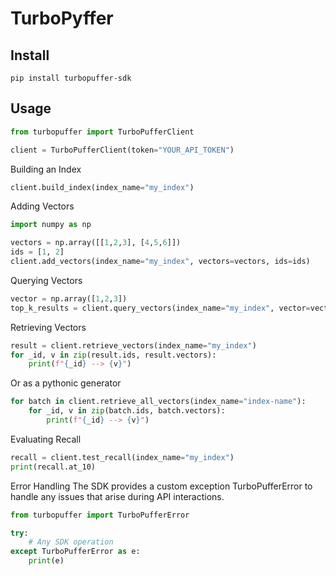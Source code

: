 # TurboPyffer

## Install
```shell
pip install turbopuffer-sdk
```

## Usage
```python
from turbopuffer import TurboPufferClient

client = TurboPufferClient(token="YOUR_API_TOKEN")
```

Building an Index
```python
client.build_index(index_name="my_index")
```

Adding Vectors
```python
import numpy as np

vectors = np.array([[1,2,3], [4,5,6]])
ids = [1, 2]
client.add_vectors(index_name="my_index", vectors=vectors, ids=ids)
```

Querying Vectors
```python
vector = np.array([1,2,3])
top_k_results = client.query_vectors(index_name="my_index", vector=vector, top_k=5)
```

Retrieving Vectors
```python
result = client.retrieve_vectors(index_name="my_index")
for _id, v in zip(result.ids, result.vectors):
    print(f"{_id} --> {v}")
```

Or as a pythonic generator
```python
for batch in client.retrieve_all_vectors(index_name="index-name"):
    for _id, v in zip(batch.ids, batch.vectors):
        print(f"{_id} --> {v}")
```

Evaluating Recall
```python
recall = client.test_recall(index_name="my_index")
print(recall.at_10)
```

Error Handling
The SDK provides a custom exception TurboPufferError to handle any issues that arise during API interactions.
```python
from turbopuffer import TurboPufferError

try:
    # Any SDK operation
except TurboPufferError as e:
    print(e)
```

